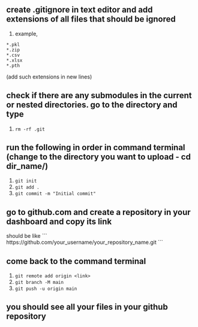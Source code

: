 ## create .gitignore in text editor and add extensions of all files that should be ignored
1. example, 
```
*.pkl
*.zip
*.csv
*.xlsx
*.pth
```
(add such extensions in new lines)

## check if there are any submodules in the current or nested directories. go to the directory and type
1. ```rm -rf .git```

## run the following in order in command terminal (change to the directory you want to upload - cd dir_name/)
1. ```git init```
2. ```git add .```
3. ```git commit -m "Initial commit"```

## go to github.com and create a repository in your dashboard and copy its link
<link> should be like 
```
https://github.com/your_username/your_repository_name.git
```

## come back to the command terminal
1. ```git remote add origin <link>```
2. ```git branch -M main```
3. ```git push -u origin main```


## you should see all your files in your github repository 
